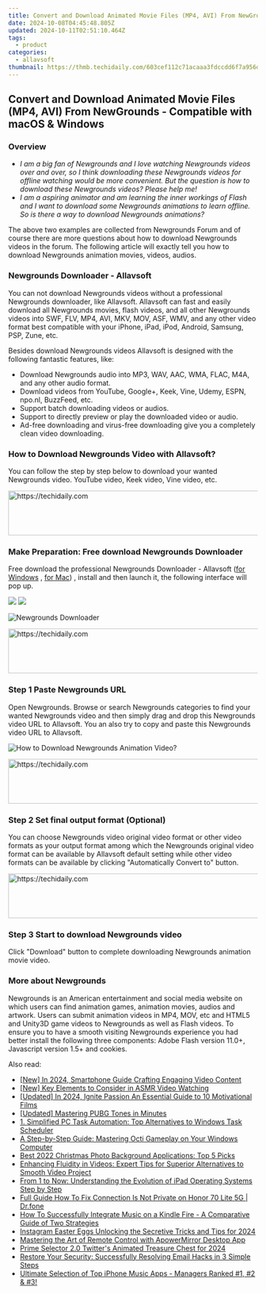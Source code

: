 ```yaml
---
title: Convert and Download Animated Movie Files (MP4, AVI) From NewGrounds - Compatible with macOS & Windows
date: 2024-10-08T04:45:48.805Z
updated: 2024-10-11T02:51:10.464Z
tags:
  - product
categories:
  - allavsoft
thumbnail: https://thmb.techidaily.com/603cef112c71acaaa3fdccdd6f7a956de3ad09701fee843146114a343a411d66.jpg
---
```


## Convert and Download Animated Movie Files (MP4, AVI) From NewGrounds - Compatible with macOS & Windows

### Overview

* _I am a big fan of Newgrounds and I love watching Newgrounds videos over and over, so I think downloading these Newgrounds videos for offline watching would be more convenient. But the question is how to download these Newgrounds videos? Please help me!_
* _I am a aspiring animator and am learning the inner workings of Flash and I want to download some Newgrounds animations to learn offline. So is there a way to download Newgrounds animations?_

The above two examples are collected from Newgrounds Forum and of course there are more questions about how to download Newgrounds videos in the forum. The following article will exactly tell you how to download Newgrounds animation movies, videos, audios.

### Newgrounds Downloader - Allavsoft

You can not download Newgrounds videos without a professional Newgrounds downloader, like Allavsoft. Allavsoft can fast and easily download all Newgrounds movies, flash videos, and all other Newgrounds videos into SWF, FLV, MP4, AVI, MKV, MOV, ASF, WMV, and any other video format best compatible with your iPhone, iPad, iPod, Android, Samsung, PSP, Zune, etc.

Besides download Newgrounds videos Allavsoft is designed with the following fantastic features, like:

* Download Newgrounds audio into MP3, WAV, AAC, WMA, FLAC, M4A, and any other audio format.
* Download videos from YouTube, Google+, Keek, Vine, Udemy, ESPN, npo.nl, BuzzFeed, etc.
* Support batch downloading videos or audios.
* Support to directly preview or play the downloaded video or audio.
* Ad-free downloading and virus-free downloading give you a completely clean video downloading.

### How to Download Newgrounds Video with Allavsoft?

You can follow the step by step below to download your wanted Newgrounds video. YouTube video, Keek video, Vine video, etc.

<!-- affiliate ads begin -->
<a href="https://unicoeye.pxf.io/c/5597632/2134241/18498" target="_top" id="2134241">
  <img src="//a.impactradius-go.com/display-ad/18498-2134241" border="0" alt="https://techidaily.com" width="728" height="90"/>
</a>
<img height="0" width="0" src="https://unicoeye.pxf.io/i/5597632/2134241/18498" style="position:absolute;visibility:hidden;" border="0" />
<!-- affiliate ads end -->

### Make Preparation: Free download Newgrounds Downloader

Free download the professional Newgrounds Downloader - Allavsoft ([for Windows](https://tools.techidaily.com/allavsoft/products/) , [for Mac](https://tools.techidaily.com/allavsoft/products/)) , install and then launch it, the following interface will pop up.

[![](https://www.allavsoft.com/how-to/../images/how-to/free-download-win.jpg)](https://tools.techidaily.com/allavsoft/products/) [![](https://www.allavsoft.com/how-to/../images/how-to/free-download-mac.jpg)](https://tools.techidaily.com/allavsoft/products/)

![Newgrounds Downloader](https://www.allavsoft.com/how-to/../images/allavsoft/screen-shot-600.jpg)

<!-- affiliate ads begin -->
<a href="https://aligracehair.sjv.io/c/5597632/1915830/19272" target="_top" id="1915830">
  <img src="//a.impactradius-go.com/display-ad/19272-1915830" border="0" alt="https://techidaily.com" width="728" height="90"/>
</a>
<img height="0" width="0" src="https://aligracehair.sjv.io/i/5597632/1915830/19272" style="position:absolute;visibility:hidden;" border="0" />
<!-- affiliate ads end -->

### Step 1 Paste Newgrounds URL

Open Newgrounds. Browse or search Newgrounds categories to find your wanted Newgrounds video and then simply drag and drop this Newgrounds video URL to Allavsoft. You an also try to copy and paste this Newgrounds video URL to Allavsoft.

![How to Download Newgrounds Animation Video?](https://www.allavsoft.com/how-to/../images/how-to/download-rtmp-video/download-rtmp-video.jpg)

<!-- affiliate ads begin -->
<a href="https://appsumo.8odi.net/c/5597632/2144310/7443" target="_top" id="2144310">
  <img src="//a.impactradius-go.com/display-ad/7443-2144310" border="0" alt="https://techidaily.com" width="728" height="90"/>
</a>
<img height="0" width="0" src="https://appsumo.8odi.net/i/5597632/2144310/7443" style="position:absolute;visibility:hidden;" border="0" />
<!-- affiliate ads end -->

### Step 2 Set final output format (Optional)

You can choose Newgrounds video original video format or other video formats as your output format among which the Newgrounds original video format can be available by Allavsoft default setting while other video formats can be available by clicking "Automatically Convert to" button.

<!-- affiliate ads begin -->
<a href="https://appsumo.8odi.net/c/5597632/2068407/7443" target="_top" id="2068407">
  <img src="//a.impactradius-go.com/display-ad/7443-2068407" border="0" alt="https://techidaily.com" width="728" height="90"/>
</a>
<img height="0" width="0" src="https://appsumo.8odi.net/i/5597632/2068407/7443" style="position:absolute;visibility:hidden;" border="0" />
<!-- affiliate ads end -->

### Step 3 Start to download Newgrounds video

Click "Download" button to complete downloading Newgrounds animation movie video.

### More about Newgrounds

Newgrounds is an American entertainment and social media website on which users can find animation games, animation movies, audios and artwork. Users can submit animation videos in MP4, MOV, etc and HTML5 and Unity3D game videos to Newgrounds as well as Flash videos. To ensure you to have a smooth visiting Newgrounds experience you had better install the following three components: Adobe Flash version 11.0+, Javascript version 1.5+ and cookies.

<ins class="adsbygoogle"
     style="display:block"
     data-ad-format="autorelaxed"
     data-ad-client="ca-pub-7571918770474297"
     data-ad-slot="1223367746"></ins>

<ins class="adsbygoogle"
     style="display:block"
     data-ad-client="ca-pub-7571918770474297"
     data-ad-slot="8358498916"
     data-ad-format="auto"
     data-full-width-responsive="true"></ins>

<span class="atpl-alsoreadstyle">Also read:</span>
<div><ul>
<li><a href="https://youtube-blog.techidaily.com/n-2024-smartphone-guide-crafting-engaging-video-content/"><u>[New] In 2024, Smartphone Guide Crafting Engaging Video Content</u></a></li>
<li><a href="https://youtube-data.techidaily.com/ey-elements-to-consider-in-asmr-video-watching/"><u>[New] Key Elements to Consider in ASMR Video Watching</u></a></li>
<li><a href="https://fox-friendly.techidaily.com/updated-in-2024-ignite-passion-an-essential-guide-to-10-motivational-films/"><u>[Updated] In 2024, Ignite Passion An Essential Guide to 10 Motivational Films</u></a></li>
<li><a href="https://extra-support.techidaily.com/updated-mastering-pubg-tones-in-minutes/"><u>[Updated] Mastering PUBG Tones in Minutes</u></a></li>
<li><a href="https://discover-excellent.techidaily.com/1-simplified-pc-task-automation-top-alternatives-to-windows-task-scheduler/"><u>1. Simplified PC Task Automation: Top Alternatives to Windows Task Scheduler</u></a></li>
<li><a href="https://discover-excellent.techidaily.com/a-step-by-step-guide-mastering-octi-gameplay-on-your-windows-computer/"><u>A Step-by-Step Guide: Mastering Octi Gameplay on Your Windows Computer</u></a></li>
<li><a href="https://discover-excellent.techidaily.com/best-2022-christmas-photo-background-applications-top-5-picks/"><u>Best 2022 Christmas Photo Background Applications: Top 5 Picks</u></a></li>
<li><a href="https://win-dash.techidaily.com/enhancing-fluidity-in-videos-expert-tips-for-superior-alternatives-to-smooth-video-project/"><u>Enhancing Fluidity in Videos: Expert Tips for Superior Alternatives to Smooth Video Project</u></a></li>
<li><a href="https://tech-recovery.techidaily.com/from-1-to-now-understanding-the-evolution-of-ipad-operating-systems-step-by-step/"><u>From 1 to Now: Understanding the Evolution of iPad Operating Systems Step by Step</u></a></li>
<li><a href="https://howto.techidaily.com/full-guide-how-to-fix-connection-is-not-private-on-honor-70-lite-5g-drfone-by-drfone-fix-android-problems-fix-android-problems/"><u>Full Guide How To Fix Connection Is Not Private on Honor 70 Lite 5G | Dr.fone</u></a></li>
<li><a href="https://discover-excellent.techidaily.com/how-to-successfully-integrate-music-on-a-kindle-fire-a-comparative-guide-of-two-strategies/"><u>How To Successfully Integrate Music on a Kindle Fire - A Comparative Guide of Two Strategies</u></a></li>
<li><a href="https://instagram-videos.techidaily.com/instagram-easter-eggs-unlocking-the-secretive-tricks-and-tips-for-2024/"><u>Instagram Easter Eggs Unlocking the Secretive Tricks and Tips for 2024</u></a></li>
<li><a href="https://discover-excellent.techidaily.com/mastering-the-art-of-remote-control-with-apowermirror-desktop-app/"><u>Mastering the Art of Remote Control with ApowerMirror Desktop App</u></a></li>
<li><a href="https://twitter-videos.techidaily.com/prime-selector-20-twitters-animated-treasure-chest-for-2024/"><u>Prime Selector 2.0 Twitter's Animated Treasure Chest for 2024</u></a></li>
<li><a href="https://discover-excellent.techidaily.com/restore-your-security-successfully-resolving-email-hacks-in-3-simple-steps/"><u>Restore Your Security: Successfully Resolving Email Hacks in 3 Simple Steps</u></a></li>
<li><a href="https://discover-excellent.techidaily.com/ultimate-selection-of-top-iphone-music-apps-managers-ranked-1-2-and-3/"><u>Ultimate Selection of Top iPhone Music Apps - Managers Ranked #1, #2 & #3!</u></a></li>
</ul></div>

